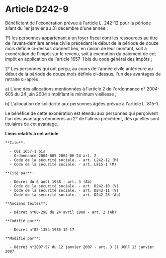 # Article D242-9

Bénéficient de l'exonération prévue à l'article L. 242-12 pour la période allant du 1er janvier au 31 décembre d'une année : 

1°) les personnes appartenant à un foyer fiscal dont les ressources au titre de l'avant-dernière année civile précédant le
début de la période de douze mois définie ci-dessus donnent lieu, en raison de leur montant, soit à exonération de l'impôt
sur le revenu, soit à exemption du paiement de cet impôt en application de l'article 1657-1 bis du code général des impôts ; 

2° Les personnes qui ont perçu, au cours de l'année civile antérieure au début de la période de douze mois définie ci-dessus,
l'un des avantages de retraite ci-après :

a) L'une des allocations mentionnées à l'article 2 de l'ordonnance n° 2004-605 du 24 juin 2004 simplifiant le minimum
vieillesse ;

b) L'allocation de solidarité aux personnes âgées prévue à l'article L. 815-1.

Le bénéfice de cette exonération est étendu aux personnes qui perçoivent l'un des avantages énumérés au 2° de l'alinéa
précédent, dès qu'elles sont titulaires de cet avantage.

**Liens relatifs à cet article**

	**Cite**:

	  - CGI 1657-1 bis
	  - Ordonnance 2004-605 2004-06-24 art. 2
	  - Code de la sécurité sociale. - art. L242-12 (M)
	  - Code de la sécurité sociale. - art. L815-1 (M)

	**Cité par**:

	  - Décret du 6 août 1938 - art. 3 (Ab)
	  - Code de la sécurité sociale. - art. D242-10 (V)
	  - Code de la sécurité sociale. - art. D242-11 (V)
	  - Code de la sécurité sociale. - art. D242-28 (Ab)

	**Anciens textes**:

	  - Décret n°80-298 du 24 avril 1980 - art. 2 (Ab)

	**Codifié par**:

	  - Décret n°85-1354 1985-12-17

	**Modifié par**:

	  - Décret n°2007-57 du 12 janvier 2007 - art. 3 () JORF 13 janvier 2007
